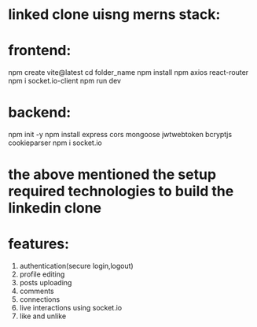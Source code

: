 # linked clone uisng merns stack:

# frontend:
npm create vite@latest
cd folder_name
npm install
npm axios react-router 
npm i socket.io-client
npm run dev

# backend:
npm init -y
npm install express cors mongoose jwtwebtoken bcryptjs cookieparser
npm i socket.io

# the above mentioned the setup required technologies to build the linkedin clone

# features:
1. authentication(secure login,logout)
2. profile editing
3. posts uploading
4. comments 
5. connections
6. live interactions using socket.io
7. like and unlike 
